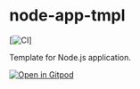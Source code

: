 # node-app-tmpl
[![CI](https://github.com/BugbearR/node-app-tmpl/workflows/CI/badge.svg)]

Template for Node.js application.

[![Open in Gitpod](https://gitpod.io/button/open-in-gitpod.svg)](https://gitpod.io/#https://github.com/BugbearR/node-app-tmpl)
